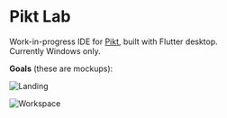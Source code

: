 # Pikt Lab

Work-in-progress IDE for [Pikt](https://github.com/iAmGio/pikt), built with Flutter desktop.  
Currently Windows only.

**Goals** (these are mockups):

![Landing](https://i.imgur.com/oylceCd.png)

![Workspace](https://i.imgur.com/pnHxGHK.png)